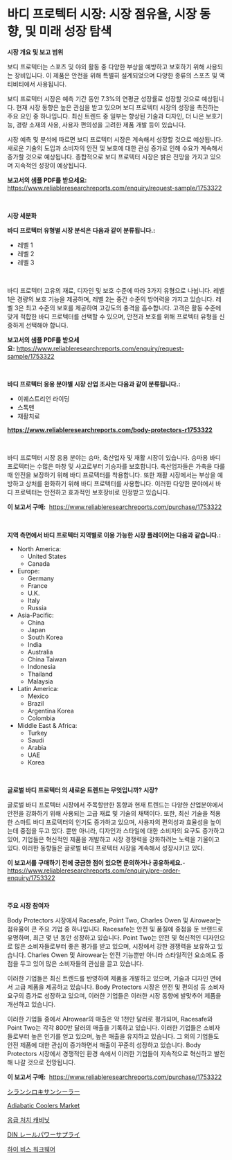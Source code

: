 <p><h1>바디 프로텍터 시장: 시장 점유율, 시장 동향, 및 미래 성장 탐색</h1></p><p><strong>시장 개요 및 보고 범위</strong></p>
<p><p>보디 프로텍터는 스포츠 및 야외 활동 중 다양한 부상을 예방하고 보호하기 위해 사용되는 장비입니다. 이 제품은 안전을 위해 특별히 설계되었으며 다양한 종류의 스포츠 및 액티비티에서 사용됩니다.</p><p>보디 프로텍터 시장은 예측 기간 동안 7.3%의 연평균 성장률로 성장할 것으로 예상됩니다. 현재 시장 동향은 높은 관심을 받고 있으며 보디 프로텍터 시장의 성장을 촉진하는 주요 요인 중 하나입니다. 최신 트렌드 중 일부는 향상된 기술과 디자인, 더 나은 보호기능, 경량 소재의 사용, 사용자 편의성을 고려한 제품 개발 등이 있습니다.</p><p>시장 예측 및 분석에 따르면 보디 프로텍터 시장은 계속해서 성장할 것으로 예상됩니다. 새로운 기술의 도입과 소비자의 안전 및 보호에 대한 관심 증가로 인해 수요가 계속해서 증가할 것으로 예상됩니다. 종합적으로 보디 프로텍터 시장은 밝은 전망을 가지고 있으며 지속적인 성장이 예상됩니다.</p></p>
<p><strong>보고서의 샘플 PDF를 받으세요:</strong> <a href="https://www.reliableresearchreports.com/enquiry/request-sample/1753322">https://www.reliableresearchreports.com/enquiry/request-sample/1753322</a></p>
<p>&nbsp;</p>
<p><strong>시장 세분화</strong></p>
<p><strong>바디 프로텍터 유형별 시장 분석은 다음과 같이 분류됩니다.:</strong></p>
<p><ul><li>레벨 1</li><li>레벨 2</li><li>레벨 3</li></ul></p>
<p>&nbsp;</p>
<p><p>바디 프로텍터 고유의 재료, 디자인 및 보호 수준에 따라 3가지 유형으로 나뉩니다. 레벨 1은 경량의 보호 기능을 제공하며, 레벨 2는 중간 수준의 방어력을 가지고 있습니다. 레벨 3은 최고 수준의 보호를 제공하여 고강도의 충격을 흡수합니다. 고객은 활동 수준에 맞게 적합한 바디 프로텍터를 선택할 수 있으며, 안전과 보호를 위해 프로텍터 유형을 신중하게 선택해야 합니다.</p></p>
<p><strong>보고서의 샘플 PDF를 받으세요:</strong>&nbsp;<a href="https://www.reliableresearchreports.com/enquiry/request-sample/1753322">https://www.reliableresearchreports.com/enquiry/request-sample/1753322</a></p>
<p>&nbsp;</p>
<p><strong> 바디 프로텍터 응용 분야별 시장 산업 조사는 다음과 같이 분류됩니다.:</strong></p>
<p><ul><li>이퀘스트리언 라이딩</li><li>스톡맨</li><li>재활치료</li></ul></p>
<p><strong><a href="https://www.reliableresearchreports.com/body-protectors-r1753322">https://www.reliableresearchreports.com/body-protectors-r1753322</a></strong></p>
<p>&nbsp;</p>
<p><p>바디 프로텍터 시장 응용 분야는 승마, 축산업자 및 재활 시장이 있습니다. 승마용 바디 프로텍터는 수많은 마창 및 사고로부터 기승자를 보호합니다. 축산업자들은 가축을 다룰 때 안전을 보장하기 위해 바디 프로텍터를 착용합니다. 또한 재활 시장에서는 부상을 예방하고 상처를 완화하기 위해 바디 프로텍터를 사용합니다. 이러한 다양한 분야에서 바디 프로텍터는 안전하고 효과적인 보호장비로 인정받고 있습니다.</p></p>
<p><strong>이 보고서 구매:</strong>&nbsp; <a href="https://www.reliableresearchreports.com/purchase/1753322">https://www.reliableresearchreports.com/purchase/1753322</a></p>
<p>&nbsp;</p>
<p><strong>지역 측면에서 바디 프로텍터 지역별로 이용 가능한 시장 플레이어는 다음과 같습니다.:</strong></p>
<p><ul>
    <li>
        North America:
        <ul>
            <li>United States</li>
            <li>Canada</li>
        </ul>
    </li>
    <li>
        Europe:
        <ul>
            <li>Germany</li>
            <li>France</li>
            <li>U.K.</li>
            <li>Italy</li>
            <li>Russia</li>
        </ul>
    </li>
    <li>
        Asia-Pacific:
        <ul>
            <li>China</li>
            <li>Japan</li>
            <li>South Korea</li>
            <li>India</li>
            <li>Australia</li>
            <li>China Taiwan</li>
            <li>Indonesia</li>
            <li>Thailand</li>
            <li>Malaysia</li>
        </ul>
    </li>
    <li>
        Latin America:
        <ul>
            <li>Mexico</li>
            <li>Brazil</li>
            <li>Argentina Korea</li>
            <li>Colombia</li>
        </ul>
    </li>
    <li>
        Middle East & Africa:
        <ul>
            <li>Turkey</li>
            <li>Saudi</li>
            <li>Arabia</li>
            <li>UAE</li>
            <li>Korea</li>
        </ul>
    </li>
    </ul></p>
<p>&nbsp;</p>
<p><strong>글로벌 바디 프로텍터 의 새로운 트렌드는 무엇입니까? 시장?</strong></p>
<p><p>글로벌 바디 프로텍터 시장에서 주목할만한 동향과 현재 트렌드는 다양한 산업분야에서 안전을 강화하기 위해 사용되는 고급 재료 및 기술의 채택이다. 또한, 최신 기술을 적용한 스마트 바디 프로텍터의 인기도 증가하고 있으며, 사용자의 편의성과 효율성을 높이는데 중점을 두고 있다. 뿐만 아니라, 디자인과 스타일에 대한 소비자의 요구도 증가하고 있어, 기업들은 혁신적인 제품을 개발하고 시장 경쟁력을 강화하려는 노력을 기울이고 있다. 이러한 동향들은 글로벌 바디 프로텍터 시장을 계속해서 성장시키고 있다.</p></p>
<p><strong>이 보고서를 구매하기 전에 궁금한 점이 있으면 문의하거나 공유하세요.</strong>- <a href="https://www.reliableresearchreports.com/enquiry/pre-order-enquiry/1753322">https://www.reliableresearchreports.com/enquiry/pre-order-enquiry/1753322</a></p>
<p>&nbsp;</p>
<p><strong>주요 시장 참여자</strong></p>
<p><p>Body Protectors 시장에서 Racesafe, Point Two, Charles Owen 및 Airowear는 점유율이 큰 주요 기업 중 하나입니다. Racesafe는 안전 및 품질에 중점을 둔 브랜드로 유명하며, 최근 몇 년 동안 성장하고 있습니다. Point Two는 안전 및 혁신적인 디자인으로 많은 소비자들로부터 좋은 평가를 받고 있으며, 시장에서 강한 경쟁력을 보유하고 있습니다. Charles Owen 및 Airowear는 안전 기능뿐만 아니라 스타일적인 요소에도 중점을 두고 있어 많은 소비자들의 관심을 끌고 있습니다.</p><p>이러한 기업들은 최신 트렌드를 반영하여 제품을 개발하고 있으며, 기술과 디자인 면에서 고급 제품을 제공하고 있습니다. Body Protectors 시장은 안전 및 편의성 등 소비자 요구의 증가로 성장하고 있으며, 이러한 기업들은 이러한 시장 동향에 발맞추어 제품을 개선하고 있습니다.</p><p>이러한 기업들 중에서 AIrowear의 매출은 약 1천만 달러로 평가되며, Racesafe와 Point Two는 각각 800만 달러의 매출을 기록하고 있습니다. 이러한 기업들은 소비자들로부터 높은 인기를 얻고 있으며, 높은 매출을 유지하고 있습니다. 그 외의 기업들도 안전 제품에 대한 관심이 증가하면서 매출이 꾸준히 성장하고 있습니다. Body Protectors 시장에서 경쟁적인 환경 속에서 이러한 기업들이 지속적으로 혁신하고 발전해 나갈 것으로 전망됩니다.</p></p>
<p><strong>이 보고서 구매:</strong>&nbsp;&nbsp;<a href="https://www.reliableresearchreports.com/purchase/1753322">https://www.reliableresearchreports.com/purchase/1753322</a></p>
<p><p><a href="https://github.com/bevdtkn4419963/Market-Research-Report-List-1/blob/main/180709528483.md">シランシロキサンシーラー</a></p><p><a href="https://github.com/prosalinda88/Market-Research-Report-List-4/blob/main/adiabatic-coolers-market.md">Adiabatic Coolers Market</a></p><p><a href="https://github.com/Tristiarton768456/Market-Research-Report-List-1/blob/main/913421725940.md">응급 처치 캐비닛</a></p><p><a href="https://github.com/MosesSpinka1914/Market-Research-Report-List-1/blob/main/428024328484.md">DIN レールパワーサプライ</a></p><p><a href="https://github.com/vsoq0zknh59/Market-Research-Report-List-1/blob/main/104674225939.md">하이 비스 워크웨어</a></p></p>